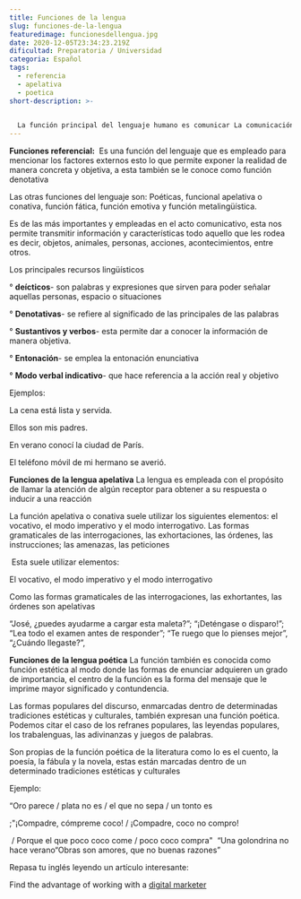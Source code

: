 ```yaml
---
title: Funciones de la lengua
slug: funciones-de-la-lengua
featuredimage: funcionesdellengua.jpg
date: 2020-12-05T23:34:23.219Z
dificultad: Preparatoria / Universidad
categoria: Español
tags:
  - referencia
  - apelativa
  - poetica
short-description: >-
  

  La función principal del lenguaje humano es comunicar La comunicación humana, sin embargo, opera de maneras distintas según el tipo de mensaje que queramos transmitir o el tipo de comunicación que busquemos sostener con uno o varios interlocutores.
---
```

**Funciones referencial:**  
Es una función del lenguaje que es empleado para mencionar los factores externos esto lo que permite exponer la realidad de manera concreta y objetiva, a esta también se le conoce como función denotativa 

Las otras funciones del lenguaje son: Poéticas, funcional apelativa o conativa, función fática, función emotiva y función metalingüística. 

Es de las más importantes y empleadas en el acto comunicativo, esta nos permite transmitir información y características todo aquello que les rodea es decir, objetos, animales, personas, acciones, acontecimientos, entre otros. 

Los principales recursos lingüísticos  

° **deícticos**- son palabras y expresiones que sirven para poder señalar aquellas personas, espacio o situaciones 

° **Denotativas**- se refiere al significado de las principales de las palabras 

° **Sustantivos y verbos**- esta permite dar a conocer la información de manera objetiva.

° **Entonación**- se emplea la entonación enunciativa  

° **Modo verbal indicativo**- que hace referencia a la acción real y objetivo 

Ejemplos:

La cena está lista y servida.

Ellos son mis padres.

En verano conocí la ciudad de París.

El teléfono móvil de mi hermano se averió. 

**Funciones de la lengua apelativa** 
La lengua es empleada con el propósito de llamar la atención de algún receptor para obtener a su respuesta o inducir a una reacción

La función apelativa o conativa suele utilizar los siguientes elementos: el vocativo, el modo imperativo y el modo interrogativo. Las formas gramaticales de las interrogaciones, las exhortaciones, las órdenes, las instrucciones; las amenazas, las peticiones

 Esta suele utilizar elementos:

El vocativo, el modo imperativo y el modo interrogativo 

Como las formas gramaticales de las interrogaciones, las exhortantes, las órdenes son apelativas

“José, ¿puedes ayudarme a cargar esta maleta?”; “¡Deténgase o disparo!”; “Lea todo el examen antes de responder”; “Te ruego que lo pienses mejor”, “¿Cuándo llegaste?”, 

**Funciones de la lengua poética** 
La función también es conocida como función estética al modo donde las formas de enunciar adquieren un grado de importancia, el centro de la función es la forma del mensaje que le imprime mayor significado y contundencia.

Las formas populares del discurso, enmarcadas dentro de determinadas tradiciones estéticas y culturales, también expresan una función poética. Podemos citar el caso de los refranes populares, las leyendas populares, los trabalenguas, las adivinanzas y juegos de palabras.

Son propias de la función poética de la literatura como lo es el cuento, la poesía, la fábula y la novela, estas están marcadas dentro de un determinado tradiciones estéticas y culturales 

Ejemplo: 

“Oro parece / plata no es / el que no sepa / un tonto es 

;"¡Compadre, cómpreme coco! / ¡Compadre, coco no compro!

 / Porque el que poco coco come / poco coco compra"  “Una golondrina no hace verano“Obras son amores, que no buenas razones”



Repasa tu inglés leyendo un artículo interesante:

Find the advantage of working with a [digital marketer](https://suggestionsforyou.com/importance-of-digital-marketing-for-small-businesses/)